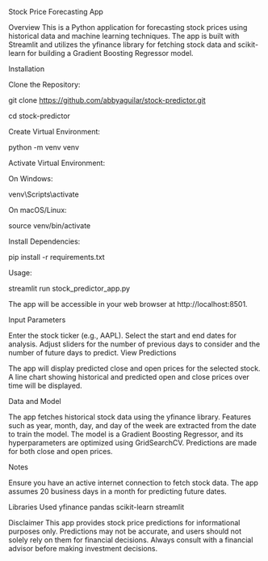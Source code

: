 Stock Price Forecasting App

Overview
This is a Python application for forecasting stock prices using historical data and machine learning techniques. The app is built with Streamlit and utilizes the yfinance library for fetching stock data and scikit-learn for building a Gradient Boosting Regressor model.

Installation

Clone the Repository:

  git clone https://github.com/abbyaguilar/stock-predictor.git
  
  cd stock-predictor
  
Create Virtual Environment:

  python -m venv venv
  
Activate Virtual Environment:

On Windows:

  venv\Scripts\activate
  
On macOS/Linux:
  
  source venv/bin/activate
  
Install Dependencies:

  pip install -r requirements.txt
  
Usage:

  streamlit run stock_predictor_app.py
  
The app will be accessible in your web browser at http://localhost:8501.

Input Parameters

Enter the stock ticker (e.g., AAPL).
Select the start and end dates for analysis.
Adjust sliders for the number of previous days to consider and the number of future days to predict.
View Predictions

The app will display predicted close and open prices for the selected stock.
A line chart showing historical and predicted open and close prices over time will be displayed.

Data and Model

The app fetches historical stock data using the yfinance library.
Features such as year, month, day, and day of the week are extracted from the date to train the model.
The model is a Gradient Boosting Regressor, and its hyperparameters are optimized using GridSearchCV.
Predictions are made for both close and open prices.


Notes

Ensure you have an active internet connection to fetch stock data.
The app assumes 20 business days in a month for predicting future dates.

Libraries Used
yfinance
pandas
scikit-learn
streamlit


Disclaimer
This app provides stock price predictions for informational purposes only. Predictions may not be accurate, and users should not solely rely on them for financial decisions. Always consult with a financial advisor before making investment decisions.
